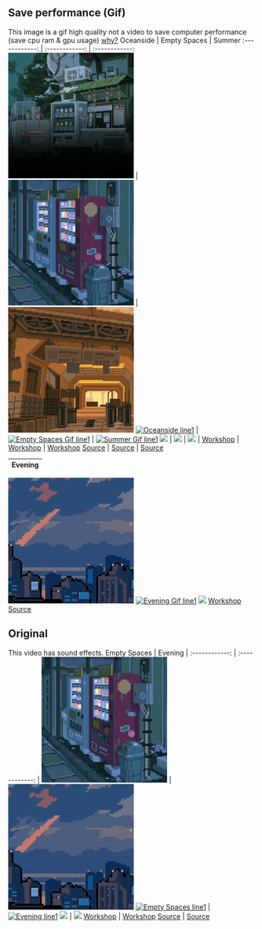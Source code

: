 ## Save performance (Gif)
This image is a gif high quality not a video to save computer performance (save cpu ram & gpu usage) [why?](../../wiki/original-vs-gif)
Oceanside | Empty Spaces | Summer
:------------: | :------------: | :------------:
[![Oceanside]][Oceanside Workshop] | [![Empty Spaces Gif]][Empty Spaces Gif Workshop] | [![Summer Gif]][Summer Gif Workshop]
[![Oceanside line1]][Oceanside History] | [![Empty Spaces Gif line1]][Empty Spaces Gif History] | [![Summer Gif line1]][Summer Gif History]
![][Oceanside line2] | ![][Empty Spaces Gif line2] | ![][Summer Gif line2] | 
[Workshop][Oceanside Workshop] | [Workshop][Empty Spaces Gif Workshop] | [Workshop][Summer Gif Workshop]
[Source][Oceanside Source] | [Source][Empty Spaces Gif Source] | [Source][Summer Gif Source]

[Oceanside]: /Oceanside%20(Profile%20Background)/preview.gif
[Oceanside line1]: https://img.shields.io/steam/release-date/2511734736?style=for-the-badge
[Oceanside line2]: https://img.shields.io/steam/downloads/2511734736?style=for-the-badge
[Oceanside Workshop]: https://steamcommunity.com/sharedfiles/filedetails/?id=2511734736
[Oceanside Source]: Oceanside%20(Profile%20Background)/README.md
[Oceanside History]: https://github.com/Faelayis/my-wallpaper-engine-workshop/commits/master/Oceanside%20(Profile%20Background)

[Empty Spaces Gif]: /Empty%20Spaces%20Gif/preview.gif
[Empty Spaces Gif line1]: https://img.shields.io/steam/release-date/2512619306?style=for-the-badge
[Empty Spaces Gif line2]: https://img.shields.io/steam/downloads/2512619306?style=for-the-badge
[Empty Spaces Gif Workshop]: https://steamcommunity.com/sharedfiles/filedetails/?id=2512619306
[Empty Spaces Gif Source]: Empty%20Spaces%20Gif/README.md
[Empty Spaces Gif History]: https://github.com/Faelayis/my-wallpaper-engine-workshop/commits/master/Empty%20Spaces%20Gif

[Summer Gif]: /Summer%20Gif/preview.gif
[Summer Gif line1]: https://img.shields.io/steam/release-date/2513351193?style=for-the-badge
[Summer Gif line2]: https://img.shields.io/steam/downloads/2513351193?style=for-the-badge
[Summer Gif Workshop]: https://steamcommunity.com/sharedfiles/filedetails/?id=2513351193
[Summer Gif Source]: /Summer%20Gif/README.md
[Summer Gif History]: https://github.com/Faelayis/my-wallpaper-engine-workshop/commits/master/Summer%20Gif

Evening |
:------------: |
[![Evening Gif]][Evening Gif Workshop]
[![Evening Gif line1]][Evening Gif History]
![][Evening Gif line2]
[Workshop][Evening Gif Workshop]
[Source][Evening Gif Source]

[Evening Gif]: /Evening%20Gif/preview.gif
[Evening Gif line1]: https://img.shields.io/steam/release-date/2514503971?style=for-the-badge
[Evening Gif line2]: https://img.shields.io/steam/downloads/2514503971?style=for-the-badge
[Evening Gif Workshop]: https://steamcommunity.com/sharedfiles/filedetails/?id=2514503971
[Evening Gif Source]: /Evening%20Gif/README.md
[Evening Gif History]: https://github.com/Faelayis/my-wallpaper-engine-workshop/commits/master/Evening%20Gif

## Original
This video has sound effects.
Empty Spaces | Evening | 
:------------: | :------------: | 
[![Empty Spaces]][Empty Spaces Workshop] | [![Evening]][Evening Workshop]
[![Empty Spaces line1]][Empty Spaces History] | [![Evening line1]][Evening History]
![][Empty Spaces line2] | ![][Evening line2]
[Workshop][Empty Spaces Workshop] | [Workshop][Evening Workshop]
[Source][Empty Spaces Source] | [Source][Evening Source]

[Empty Spaces]: /Empty%20Spaces/preview.gif
[Empty Spaces line1]: https://img.shields.io/steam/release-date/2512601546?style=for-the-badge
[Empty Spaces line2]: https://img.shields.io/steam/downloads/2512601546?style=for-the-badge
[Empty Spaces Workshop]: https://steamcommunity.com/sharedfiles/filedetails/?id=2512601546
[Empty Spaces Source]: Empty%20Spaces/README.md
[Empty Spaces History]: https://github.com/Faelayis/my-wallpaper-engine-workshop/commits/master/Empty%20Spaces

[Evening]: /Evening/preview.gif
[Evening line1]: https://img.shields.io/steam/release-date/2514477269?style=for-the-badge
[Evening line2]: https://img.shields.io/steam/downloads/2514477269?style=for-the-badge
[Evening Workshop]: https://steamcommunity.com/sharedfiles/filedetails/?id=2514477269
[Evening Source]: /Evening/README.md
[Evening History]: https://github.com/Faelayis/my-wallpaper-engine-workshop/commits/master/Evening
